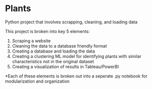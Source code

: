 # Plants
Python project that involves scrapping, cleaning, and loading data  

This project is broken into key 5 elements:
1) Scraping a website
2) Cleaning the data to a database friendly format
3) Creating a database and loading the data
4) Creating a clustering ML model for identifying plants with similar characteristics not in the original dataset
5) Creating a visualization of results in Tableau/PowerBI

*Each of these elements is broken out into a seperate .py notebook for modularization and organization
